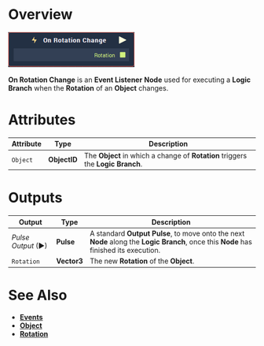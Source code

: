 # Overview

![The On Rotation Change Node.](../../../.gitbook/assets/node-on-rotation-change.png)

**On Rotation Change** is an **Event Listener** **Node** used for executing a **Logic Branch** when the **Rotation** of an **Object** changes.

# Attributes

|Attribute|Type|Description|
|---|---|---|
| `Object` | **ObjectID** | The **Object** in which a change of **Rotation** triggers the **Logic Branch**.  |


# Outputs

|Output|Type|Description|
|---|---|---|
|*Pulse Output* (►)|**Pulse**|A standard **Output Pulse**, to move onto the next **Node** along the **Logic Branch**, once this **Node** has finished its execution.|
| `Rotation` | **Vector3** | The new **Rotation** of the **Object**.  |


# See Also

* [**Events**](../README.md)
* [**Object**](README.md)
* [**Rotation**](../../../getting-started/attributes/common-attributes/transformation.md#rotation)

